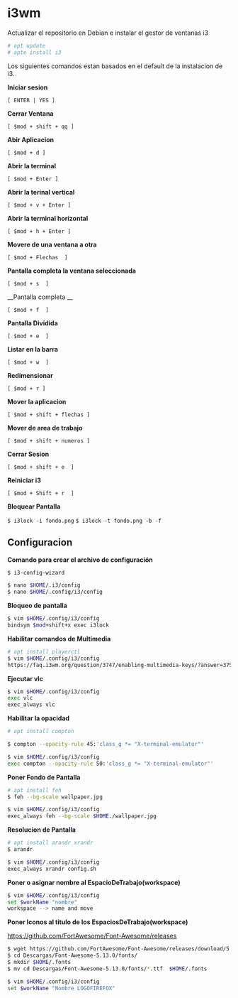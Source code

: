 # i3wm


Actualizar el repositorio en Debian e instalar el gestor de ventanas i3

```bash
# apt update
# apte install i3
```

Los siguientes comandos estan basados en el default de la instalacion de i3.

__Iniciar sesion__

```[ ENTER | YES ]```


__Cerrar Ventana__

```[ $mod + shift + qq ]```


__Abir Aplicacion__

```[ $mod + d ]```


__Abrir la terminal__

```[ $mod + Enter ]```


__Abrir la terinal vertical__

```[ $mod + v + Enter ]```


__Abrir la terminal horizontal__

```[ $mod + h + Enter ]```


__Movere de una ventana a otra__

```[ $mod + Flechas  ]```


__Pantalla completa la ventana seleccionada__

```[ $mod + s  ]```


__Pantalla completa __

```[ $mod + f  ]```

__Pantalla Dividida__

```[ $mod + e  ]```


__Listar en la barra__

```[ $mod + w  ]```

__Redimensionar__

```[ $mod + r ]```


__Mover la aplicacion__

```[ $mod + shift + flechas ]```

__Mover de area de trabajo__

```[ $mod + shift + numeros ]```


__Cerrar Sesion__

```[ $mod + shift + e  ]```


__Reiniciar i3__

```[ $mod + Shift + r  ]```


__Bloquear Pantalla__

```$ i3lock -i fondo.png```
```$ i3lock -t fondo.png -b -f```

## Configuracion

__Comando para crear el archivo de configuración__

```bash
$ i3-config-wizard

$ nano $HOME/.i3/config
$ nano $HOME/.config/i3/config
```

__Bloqueo de pantalla__

```bash
$ vim $HOME/.config/i3/config
bindsym $mod+shift+x exec i3lock
```

__Habilitar comandos de Multimedia__
```bash
# apt install playerctl
$ vim $HOME/.config/i3/config
https://faq.i3wm.org/question/3747/enabling-multimedia-keys/?answer=3759#post-id-3759
```

__Ejecutar vlc__

```bash
$ vim $HOME/.config/i3/config
exec vlc
exec_always vlc
```

__Habilitar la opacidad__

```bash
# apt install compton

$ compton --opacity-rule 45:'class_g *= "X-terminal-emulator"'

$ vim $HOME/.config/i3/config
exec compton --opacity-rule 50:'class_g *= "X-terminal-emulator"'
```

__Poner Fondo de Pantalla__

```bash
# apt install feh
$ feh --bg-scale wallpaper.jpg

$ vim $HOME/.config/i3/config
exec_always feh --bg-scale $HOME./wallpaper.jpg
```

__Resolucion de Pantalla__

```bash
# apt install arandr xrandr
$ arandr

$ vim $HOME/.config/i3/config
exec_always xrandr config.sh
```

__Poner o asignar nombre al EspacioDeTrabajo(workspace)__

```bash
$ vim $HOME/.config/i3/config
set $workName "nombre"
workspace --> name and move
```

__Poner Iconos al titulo de los EspaciosDeTrabajo(workspace)__

https://github.com/FortAwesome/Font-Awesome/releases

```bash
$ wget https://github.com/FortAwesome/Font-Awesome/releases/download/5.13.0/fontawesome-free-5.13.0-web.zip
$ cd Descargas/Font-Awesome-5.13.0/fonts/
$ mkdir $HOME/.fonts
$ mv cd Descargas/Font-Awesome-5.13.0/fonts/*.ttf  $HOME/.fonts

$ vim $HOME/.config/i3/config
set $workName "Nombre LOGOFIREFOX"
```

